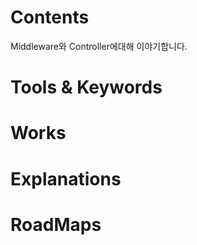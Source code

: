 
# Contents

Middleware와 Controller에대해 이야기합니다.
# Tools &  Keywords

# Works

# Explanations

# RoadMaps